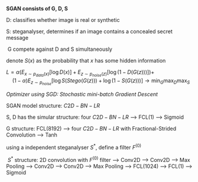 **SGAN consists of G, D, S**

D: classifies whether image is real or synthetic

S: steganalyser, determines if an image contains a concealed secret message

​		G compete against D and S simultaneously



denote $S(x)$ as the probability that $x$ has some hidden information 

$L = \alpha(E_{x\sim p_{data}(x)}[\log D(x)]+E_{z\sim p_{noise}(z)}[\log (1-D(G(z)))])+$  
$\quad (1-\alpha)E_{z\sim p_{noise}}[\log S(Stego(G(z))) + \log(1-S(G(z)))] \longrightarrow \displaystyle{\min_G \max_D \max_S}$



*Optimizer using SGD: Stochastic mini-batch Gradient Descent*



SGAN model structure:  $C2D-BN-LR$

S, D has the simular structure: four $C2D-BN-LR$ --> FCL(1) --> Sigmoid 

G structure: FCL(8192) --> four $C2D-BN-LR$ with Fractional-Strided Convolution --> Tanh



using a independent steganalyser $S^*$, define a filter $F^{(0)}$ 

​		$S^*$ structure: 2D convolution with $F^{(0)}$ filter --> Conv2D --> Conv2D --> Max Pooling --> Conv2D --> Conv2D --> Max Pooling --> FCL(1024) --> FCL(1) --> Sigmoid 
